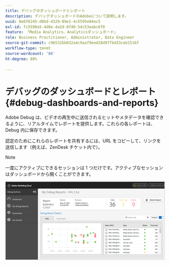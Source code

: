 ```yaml
---
title: デバッグのダッシュボードとレポート
description: デバッグダッシュボードのAdobeについて説明します。
uuid: 8e6f6245-d8bd-4329-89e1-4c5595e04ec5
exl-id: fc5590a5-4d0e-4a2d-8f40-54c53eabc6f0
feature: 「Media Analytics、Analyticsダッシュボード」
role: Business Practitioner, Administrator, Data Engineer
source-git-commit: c96532bb032a4c9aaf9eed28d97fbd33ceb1516f
workflow-type: tm+mt
source-wordcount: '86'
ht-degree: 88%

---
```


# デバッグのダッシュボードとレポート{#debug-dashboards-and-reports}

Adobe Debug は、ビデオの再生中に送信されるヒットやメタデータを確認できるように、リアルタイムでレポートを提供します。これらの各レポートは、Debug 内に保存できます。

認定のためにこれらのレポートを共有するには、URL をコピーして、リンクを送信します（例えば、ZenDesk チケット内で）。

>[!NOTE]
>
>一度にアクティブにできるセッションは 1 つだけです。アクティブなセッションはダッシュボードから開くことができます。

![](assets/debug-dashboard.png)
